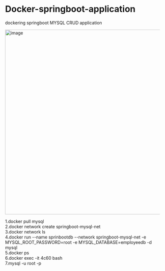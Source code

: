 # Docker-springboot-application
dockering springboot MYSQL CRUD application

<img width="600" alt="image" src="https://github.com/kalyani33/Docker-springboot-application/assets/37569003/1691cd44-4c8d-4c24-bec6-d58572e658f4">


1.docker pull mysql<br/>
2.docker network create springboot-mysql-net  
3.docker network ls  
4.docker run --name sprinbootdb --network springboot-mysql-net -e MYSQL_ROOT_PASSWORD=root -e MYSQL_DATABASE=employeedb -d mysql  
5.docker ps  
6.docker exec -it 4c60 bash  
7.mysql -u root -p  
